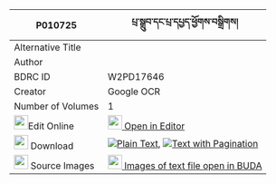 |P010725|པྲ་སྒྲུབ་དང་པྲ་དཔྱད་ཕྱོགས་བསྒྲིགས། 
| --- | --- 
|Alternative Title |
|Author | 
|BDRC ID | W2PD17646
|Creator | Google OCR
|Number of Volumes| 1
|<img width="25" src="https://img.icons8.com/color/25/000000/edit-property.png">Edit Online| [<img width="25" src="https://avatars.githubusercontent.com/u/45091458?s=200&v=4"> Open in Editor](http://editor.openpecha.org/P010725)
|<img width="25" src="https://img.icons8.com/fluent/48/000000/download-2.png"/>  Download | [![](https://img.icons8.com/color/20/000000/txt.png)Plain Text](https://github.com/Openpecha/P010725/releases/download/v2/tra_drub_dang_tra_che_chok_dri_plain_P010725.zip), [![](https://img.icons8.com/color/20/000000/txt.png)Text with Pagination](https://github.com/Openpecha/P010725/releases/download/v2/tra_drub_dang_tra_che_chok_dri_pages_P010725.zip)
|<img width="25" src="https://img.icons8.com/plasticine/100/000000/pictures-folder.png"/>  Source Images | [<img width="25" src="https://library.bdrc.io/icons/BUDA-small.svg"> Images of text file open in BUDA](https://library.bdrc.io/show/bdr:W2PD17646)